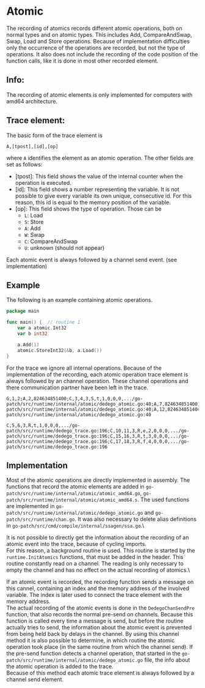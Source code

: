 # Atomic
The recording of atomics records different atomic operations, both on normal types and on atomic types. This includes Add, CompareAndSwap, Swap, Load and Store operations. Because of implementation difficulties only the occurrence of the operations are recorded, but not the type of operations. It also does not include the recording of the code position 
of the function calls, like it is done in most other recorded element.

## Info:
The recording of atomic elements is only implemented for computers with amd64 architecture.

## Trace element:
The basic form of the trace element is 
```
A,[tpost],[id],[op]
```
where `A` identifies the element as an atomic operation.
The other fields are set as follows:
- [tpost]: This field shows the value of the internal counter when the operation is executed.
- [id]: This field shows a number representing the variable. It is not possible to give every variable its own unique, consecutive id. For this reason, this id is equal to the memory position of the variable.
- [op]: This field shows the type of operation. Those can be 
	- `L`: Load
	- `S`: Store
	- `A`: Add
	- `W`: Swap
	- `C`: CompareAndSwap
	- `U`: unknown (should not appear)

Each atomic event is always followed by a channel send event. (see implementation)

## Example
The following is an example containing atomic operations.
```go
package main

func main() {  // routine 1
    var a atomic.Int32
	var b int32

	a.Add(1)
	atomic.StoreInt32(&b, a.Load())
}
```
For the trace we ignore all internal operations. Because of the implementation of the recording, each atomic operation trace element is always followed by an channel operation. These channel operations and there communication partner have been left in the trace.
```
G,1,2;A,2,824634851400;C,3,4,3,S,t,1,0,0,0,.../go-patch/src/runtime/internal/atomic/dedego_atomic.go:40;A,7,824634851400;C,8,9,3,S,t,2,0,0,0,.../go-patch/src/runtime/internal/atomic/dedego_atomic.go:40;A,12,824634851404;C,13,14,3,S,t,3,0,0,0,.../go-patch/src/runtime/internal/atomic/dedego_atomic.go:40

C,5,6,3,R,t,1,0,0,0,.../go-patch/src/runtime/dedego_trace.go:196;C,10,11,3,R,e,2,0,0,0,.../go-patch/src/runtime/dedego_trace.go:196;C,15,16,3,R,t,3,0,0,0,.../go-patch/src/runtime/dedego_trace.go:196;C,17,18,3,R,f,4,0,0,0,.../go-patch/src/runtime/dedego_trace.go:196
```

## Implementation
Most of the atomic operations are directly implemented in assembly. The functions that record the atomic elements are added in `go-patch/src/runtime/internal/atomic/atomic_amd64.go`, `go-patch/src/runtime/internal/atomic/atomic_amd64.s`. The used functions are implemented in `go-patch/src/runtime/internal/atomic/dedego_atomic.go` and `go-patch/src/runtime/chan.go`. It was also necessary to delete alias definitions in `go-patch/src/cmd/compile/internal/ssagen/ssa.go`.\

It is not possible to directly get the information about the recording of an atomic event into the trace, because of cycling imports.\
For this reason, a background routine is used. This routine is started by the `runtime.InitAtomics` functions, that must be added in the header. This routine constantly read on a channel. The reading is only necessary to empty the channel and has no effect on the actual recording of atomics.\

If an atomic event is recorded, the recording function sends a message on this cannel, containing an index and the memory address of the involved variable. The index is later used to connect the trace element with the memory address.\
The actual recording of the atomic events is done in the `DedegoChanSendPre` function, that also records the normal pre-send on channels. 
Because this function is called every time a message is send, but before the routine actually tries to send, the information about the atomic event is prevented from being held back by delays in the channel. By using this channel method it is also possible to determine, in which routine the atomic operation took place (in the same routine from which the channel send). If the pre-send function detects a channel operation, that started in the `go-patch/src/runtime/internal/atomic/dedego_atomic.go` file, the info about the atomic operation is added to the trace.\
Because of this method each atomic trace element is always followed by a channel send element. 
